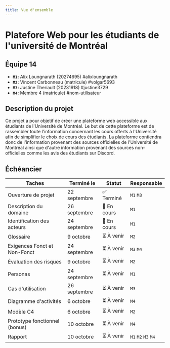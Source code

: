 ```yaml
---
title: Vue d'ensemble
---
```


<style>
    @media screen and (min-width: 76em) {
        .md-sidebar--primary {
            display: none !important;
        }
    }
</style>

# Platefore Web pour les étudiants de l'université de Montréal

## Équipe 14

- **`M1`:** Alix Loungnarath (20274695) #alixloungnarath
- **`M2`:** Vincent Carbonneau (matricule) #volgar5693
- **`M3`:** Justine Theriault (20231918) #justine3729 
- **`M4`:** Membre 4 (matricule) #nom-utilisateur

## Description du projet
Ce projet a pour objetif de créer une plateforme web accessible aux étudiants de l'Université de Montréal. Le but de cette plateforme est de rassembler toute l'information concernant les cours offerts à l'Université afin de simplifier le choix de cours des étudiants. La plateforme contiendra donc de l'information provenant des sources officielles de l'Université de Montréal ainsi que d'autre information provenant des sources non-officielles comme les avis des étudiants sur Discord. 

## Échéancier

| Taches                        | Terminé le    | Statut      | Responsable  |
|-------------------------------|---------------|-------------|--------------|
| Ouverture de projet           | 22 septembre  | ✅ Terminé  |  `M1` `M3`   |
| Description du domaine        | 26 septembre  | 🔄 En cours | `M1`         |
| Identification des acteurs    | 24 septembre  | 🔄 En cours | `M1`         |
| Glossaire                     | 9 octobre     | ⏳ À venir  | `M2`         |
| Exigences Fonct et Non-Fonct  | 24 septembre  | ⏳ À venir  | `M3` `M4`    |
| Évaluation des risques        | 9 octobre     | ⏳ À venir  | `M2`         |
| Personas                      | 24 septembre  | ⏳ À venir  | `M1`         |
| Cas d'utilisation             | 26 septembre  | ⏳ À venir  | `M3`         |
| Diagramme d'activités         | 6 octobre     | ⏳ À venir  | `M4`         |
| Modèle C4                     | 6 octobre     | ⏳ À venir  | `M2`         |
| Prototype fonctionnel (bonus) | 10 octobre    | ⏳ À venir  | `M4`         |
| Rapport                       | 10 octobre    | ⏳ À venir  | `M1` `M2` `M3` `M4` |

